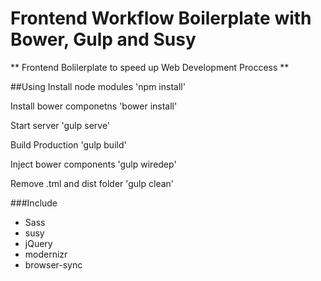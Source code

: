 # Frontend Workflow Boilerplate with Bower, Gulp and Susy
** Frontend Bolilerplate to speed up Web Development Proccess **

##Using
Install node modules
'npm install'

Install bower componetns
'bower install'

Start server
'gulp serve'

Build Production
'gulp build'

Inject bower components
'gulp wiredep'

Remove .tml and dist folder
'gulp clean'

###Include
- Sass				
- susy				
- jQuery 			
- modernizr 	
- browser-sync


